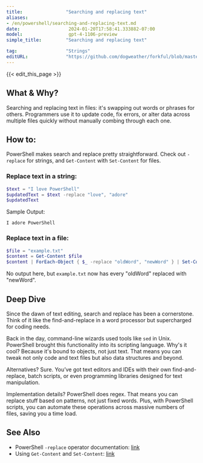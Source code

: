 ```yaml
---
title:                "Searching and replacing text"
aliases:
- /en/powershell/searching-and-replacing-text.md
date:                  2024-01-20T17:58:41.333882-07:00
model:                 gpt-4-1106-preview
simple_title:         "Searching and replacing text"

tag:                  "Strings"
editURL:              "https://github.com/dogweather/forkful/blob/master/content/en/powershell/searching-and-replacing-text.md"
---
```


{{< edit_this_page >}}

## What & Why?
Searching and replacing text in files: it's swapping out words or phrases for others. Programmers use it to update code, fix errors, or alter data across multiple files quickly without manually combing through each one.

## How to:
PowerShell makes search and replace pretty straightforward. Check out `-replace` for strings, and `Get-Content` with `Set-Content` for files.

### Replace text in a string:
```PowerShell
$text = "I love PowerShell"
$updatedText = $text -replace "love", "adore"
$updatedText
```
Sample Output:
```
I adore PowerShell
```

### Replace text in a file:
```PowerShell
$file = "example.txt"
$content = Get-Content $file
$content | ForEach-Object { $_ -replace "oldWord", "newWord" } | Set-Content $file
```
No output here, but `example.txt` now has every "oldWord" replaced with "newWord".

## Deep Dive
Since the dawn of text editing, search and replace has been a cornerstone. Think of it like the find-and-replace in a word processor but supercharged for coding needs.

Back in the day, command-line wizards used tools like `sed` in Unix. PowerShell brought this functionality into its scripting language. Why's it cool? Because it's bound to objects, not just text. That means you can tweak not only code and text files but also data structures and beyond.

Alternatives? Sure. You’ve got text editors and IDEs with their own find-and-replace, batch scripts, or even programming libraries designed for text manipulation.

Implementation details? PowerShell does regex. That means you can replace stuff based on patterns, not just fixed words. Plus, with PowerShell scripts, you can automate these operations across massive numbers of files, saving you a time load.

## See Also
- PowerShell `-replace` operator documentation: [link](https://docs.microsoft.com/en-us/powershell/module/microsoft.powershell.core/about/about_comparison_operators)
- Using `Get-Content` and `Set-Content`: [link](https://docs.microsoft.com/en-us/powershell/module/microsoft.powershell.management/get-content)
